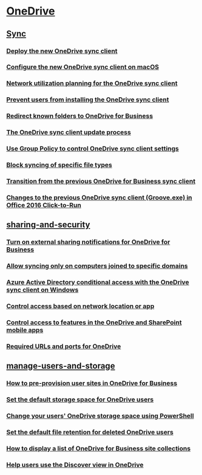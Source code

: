 ﻿
  

# [OneDrive](onedrive.md)
## [Sync]()
### [Deploy the new OneDrive sync client](deploy-the-new-onedrive-sync-client.md)
### [Configure the new OneDrive sync client on macOS](configure-the-new-onedrive-sync-client-on-macos.md)
### [Network utilization planning for the OneDrive sync client](network-utilization-planning-for-the-onedrive-sync-client.md)
### [Prevent users from installing the OneDrive sync client](prevent-users-from-installing-the-onedrive-sync-client.md)
### [Redirect known folders to OneDrive for Business](redirect-known-folders-to-onedrive-for-business.md)
### [The OneDrive sync client update process](the-onedrive-sync-client-update-process.md)
### [Use Group Policy to control OneDrive sync client settings](use-group-policy-to-control-onedrive-sync-client-settings.md)
### [Block syncing of specific file types](block-syncing-of-specific-file-types.md)
### [Transition from the previous OneDrive for Business sync client](transition-from-the-previous-onedrive-for-business-sync-client.md)
### [Changes to the previous OneDrive sync client (Groove.exe) in Office 2016 Click-to-Run](changes-to-the-previous-onedrive-sync-client-groove-exe-in-office-2016-click-to.md)
## [sharing-and-security]()
### [Turn on external sharing notifications for OneDrive for Business](turn-on-external-sharing-notifications-for-onedrive-for-business.md)
### [Allow syncing only on computers joined to specific domains](allow-syncing-only-on-computers-joined-to-specific-domains.md)
### [Azure Active Directory conditional access with the OneDrive sync client on Windows](azure-active-directory-conditional-access-with-the-onedrive-sync-client-on-windo.md)
### [Control access based on network location or app](control-access-based-on-network-location-or-app.md)
### [Control access to features in the OneDrive and SharePoint mobile apps](control-access-to-features-in-the-onedrive-and-sharepoint-mobile-apps.md)
### [Required URLs and ports for OneDrive](required-urls-and-ports-for-onedrive.md)
## [manage-users-and-storage]()
### [How to pre-provision user sites in OneDrive for Business](how-to-pre-provision-user-sites-in-onedrive-for-business.md)
### [Set the default storage space for OneDrive users](set-the-default-storage-space-for-onedrive-users.md)
### [Change your users' OneDrive storage space using PowerShell](change-your-users-onedrive-storage-space-using-powershell.md)
### [Set the default file retention for deleted OneDrive users](set-the-default-file-retention-for-deleted-onedrive-users.md)
### [How to display a list of OneDrive for Business site collections](how-to-display-a-list-of-onedrive-for-business-site-collections.md)
### [Help users use the Discover view in OneDrive](help-users-use-the-discover-view-in-onedrive.md)

